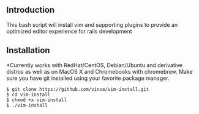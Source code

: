 Introduction
------------
This bash script will install vim and supporting plugins to provide an optimized editor experience for rails development

Installation
------------
*Currently works with RedHat/CentOS, Debian/Ubuntu and derivative distros as well as on MacOS X and Chromebooks with chromebrew. Make sure you have git installed using your favorite package manager.

```
$ git clone https://github.com/vince/vim-install.git
$ cd vim-install
$ chmod +x vim-install
$ ./vim-install
```
